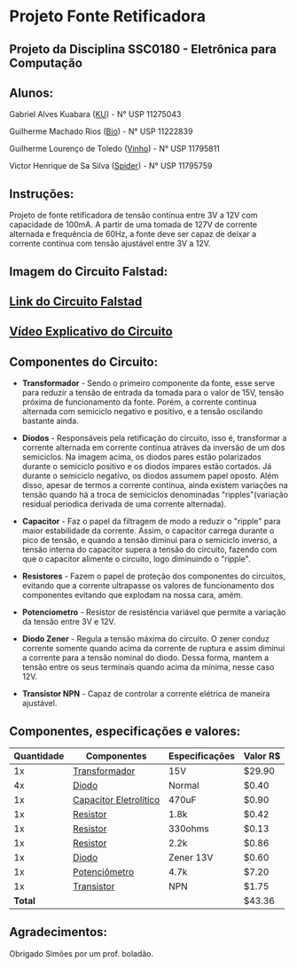 # Projeto Fonte Retificadora

## Projeto da Disciplina SSC0180 - Eletrônica para Computação

## Alunos:
Gabriel Alves Kuabara ([KU](https://github.com/GKuabara)) - N° USP 11275043

Guilherme Machado Rios ([Bio](https://github.com/Guibi0)) - N° USP 11222839

Guilherme Lourenço de Toledo ([Vinho](https://github.com/guitld)) - N° USP 11795811

Victor Henrique de Sa Silva ([Spider](https://github.com/VictorHenrique)) - N° USP 11795759

## Instruções:
Projeto de fonte retificadora de tensão contínua entre 3V a 12V com capacidade de 100mA.
A partir de uma tomada de 127V de corrente alternada e frequência de 60Hz, a fonte deve ser capaz de deixar a corrente contínua com tensão ajustável entre 3V a 12V.

## Imagem do Circuito Falstad:

## [Link do Circuito Falstad](http://tinyurl.com/y9y246fr)

## [Vídeo Explicativo do Circuito](https://www.youtube.com/watch?v=rr3mx27u8dQ&feature=youtu.be)

## Componentes do Circuito:
* **Transformador** - Sendo o primeiro componente da fonte, esse serve para reduzir a tensão de entrada da tomada para o valor de 15V, tensão próxima de funcionamento da fonte. Porém, a corrente continua alternada com semiciclo negativo e positivo, e a tensão oscilando bastante ainda.

* **Diodos** - Responsáveis pela retificação do circuito, isso é, transformar a corrente alternada em corrente contínua atráves da inversão de um dos semiciclos. Na imagem acima, os diodos pares estão polarizados durante o semiciclo positivo e os diodos ímpares estão cortados. Já durante o semiciclo negativo, os diodos assumem papel oposto. Além disso, apesar de termos a corrente contínua, ainda existem variações na tensão quando há a troca de semiciclos denominadas "ripples"(variação residual periodica derivada de uma corrente alternada).

* **Capacitor** - Faz o papel da filtragem de modo a reduzir o "ripple" para maior estabilidade da corrente. Assim, o capacitor carrega durante o pico de tensão, e quando a tensão diminui para o semiciclo inverso, a tensão interna do capacitor supera a tensão do circuito, fazendo com que o capacitor alimente o circuito, logo diminuindo o "ripple".

* **Resistores** - Fazem o papel de proteção dos componentes do circuitos, evitando que a corrente ultrapasse os valores de funcionamento dos componentes evitando que explodam na nossa cara, amém.

* **Potenciometro** - Resistor de resistência variável que permite a variação da tensão entre 3V e 12V. 

* **Diodo Zener** - Regula a tensão máxima do circuito. O zener conduz corrente somente quando acima da corrente de ruptura e assim diminui a corrente para a tensão nominal do diodo. Dessa forma, mantem a tensão entre os seus terminais quando acima da mínima, nesse caso 12V. 

* **Transistor NPN** - Capaz de controlar a corrente elétrica de maneira ajustável.


## Componentes, especificações e valores:
| **Quantidade** | **Componentes**   | **Especificações** | **Valor R$**|
|----------------|-------------------|--------------------|--------------|
|         1x     | [Transformador](https://produto.mercadolivre.com.br/MLB-1299159736-transformador-1515v-1a-trafo-bivolt-_JM?matt_tool=82322591&matt_word&gclid=Cj0KCQjw3Nv3BRC8ARIsAPh8hgKeMy0nJofiC6KaxPgJOotdfYedegX4Cvw1K8ZATrrtRfrb-_nViN8aAoY1EALw_wcB&quantity=1) | 15V |  $29.90|
|         4x     | [Diodo](https://www.arduoeletro.com/diodo-1n-4007?utm_source=Site&utm_medium=GoogleMerchant&utm_campaign=GoogleMerchant&gclid=Cj0KCQjw3Nv3BRC8ARIsAPh8hgJ0wxy2Hp_5nHJ2fnSKeIm5tyTmb2PZhb8mVqMMBYZ7-NIENwZE6ToaAscCEALw_wcB) | Normal |  $0.40|
|         1x     | [Capacitor Eletrolítico](https://www.eletrogate.com/capacitor-eletrolitico-470uf-x-50v?utm_source=Site&utm_medium=GoogleMerchant&utm_campaign=GoogleMerchant&gclid=Cj0KCQjw3Nv3BRC8ARIsAPh8hgLso8jSTPGNfktENiS4ayUPJ60zbvoOe042wGCr6aaPkcPtqIjnEsEaAlifEALw_wcB) | 470uF |  $0.90|
|         1x     | [Resistor](https://www.banggood.com/pt/20pcs-2W-1_8KR-Metal-Film-Resistor-Resistance-1-1_8k-ohm-Resistor-p-1556816.html?gmcCountry=BR&currency=BRL&createTmp=1&utm_source=googleshopping&utm_medium=cpc_bgcs&utm_content=lijing&utm_campaign=ssc-br-all-newcustom-1119-re0318&ad_id=397733948343&gclid=Cj0KCQjw3Nv3BRC8ARIsAPh8hgKlRw1ruHRbicr8bXyCeORU6S4tgGMs7auLzgB2TiJkNsuFjTpwQgQaAp7TEALw_wcB&cur_warehouse=CN) | 1.8k |  $0.42|
|         1x     | [Resistor](https://produto.mercadolivre.com.br/MLB-1342907792-resistor-330-ohms-100-unidades-_JM?matt_tool=79246729&matt_word&gclid=Cj0KCQjw3Nv3BRC8ARIsAPh8hgLQmDXTySOG5SPVeSkZzxwxIkQ18u9yLq5I2XRCE6nhx1F0_QvOYmUaAspBEALw_wcB&quantity=1) | 330ohms |  $0.13|
|         1x     | [Resistor](https://produto.mercadolivre.com.br/MLB-937733782-kit-10-x-resistor-22k-ohm-14w-1-projeto-arduino-raspberry-_JM?matt_tool=79246729&matt_word&gclid=Cj0KCQjw3Nv3BRC8ARIsAPh8hgKAe7Wy7yk2gXiOZ5dqMArm00GkyamfaNH7T7loakiJhOX3ozAropwaAhECEALw_wcB&quantity=1) | 2.2k |  $0.86|
|         1x     | [Diodo](https://www.americanas.com.br/produto/1397103736?opn=YSMESP&sellerid=4145166000157&epar=bp_pl_00_go_am_todas_geral_gmv&WT.srch=1&acc=e789ea56094489dffd798f86ff51c7a9&i=5dd8ae5049f937f6254fab94&o=5df60079f8e95eac3dac6177&gclid=Cj0KCQjw3Nv3BRC8ARIsAPh8hgIA358SW4MTZbxC3F3oDX6124FH0DvY33t5ULAEiQPJIl66QkP-IVgaApfTEALw_wcB) | Zener 13V |  $0.60|
|         1x     | [Potenciômetro](https://shopee.com.br/5PCS-WTH118-2W-1A-Potenci%C3%B4metro-4-7k-ohm-WTH118-2W-4K7-Carbono-do-eixo-redondo-i.190983404.6104791034?gclid=Cj0KCQjw3Nv3BRC8ARIsAPh8hgJW-_1cKiFGihGA9RXz4dDc0x1a7dpzweCjyVig82dgfcRijbYyxRAaAoMdEALw_wcB) | 4.7k |  $7.20|
|         1x     | [Transistor](https://www.google.com/aclk?sa=l&ai=DChcSEwjDyLSEq6PqAhUHCJEKHRbGAwYYABAEGgJjZQ&sig=AOD64_1MjzoeLBrcoe0HWlJstQacJ3uwSg&ctype=5&q=&ved=0ahUKEwi_9K-Eq6PqAhX3ErkGHQihCi0Q2CkI0gI&adurl=) | NPN |  $1.75|
| **Total**   ||| $43.36 | 

## Agradecimentos:
Obrigado Simões por um prof. boladão.
